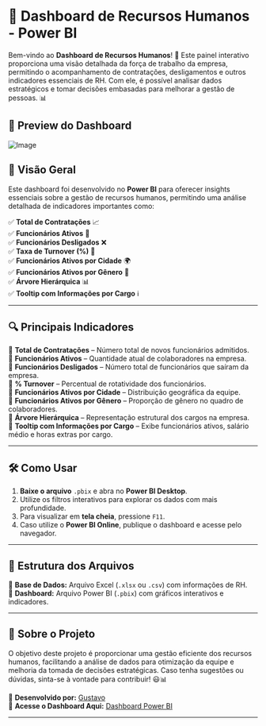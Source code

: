 # 🏢 Dashboard de Recursos Humanos - Power BI

Bem-vindo ao **Dashboard de Recursos Humanos**! 🚀 Este painel interativo proporciona uma visão detalhada da força de trabalho da empresa, permitindo o acompanhamento de contratações, desligamentos e outros indicadores essenciais de RH. Com ele, é possível analisar dados estratégicos e tomar decisões embasadas para melhorar a gestão de pessoas. 📊

## 📸 **Preview do Dashboard**
![Image](https://github.com/user-attachments/assets/80b85981-b876-4668-b817-6e7fbad4df93)

## 📌 Visão Geral
Este dashboard foi desenvolvido no **Power BI** para oferecer insights essenciais sobre a gestão de recursos humanos, permitindo uma análise detalhada de indicadores importantes como:

✅ **Total de Contratações** 📈  
✅ **Funcionários Ativos** 👥  
✅ **Funcionários Desligados** ❌  
✅ **Taxa de Turnover (%)** 🔄  
✅ **Funcionários Ativos por Cidade** 🌍  
✅ **Funcionários Ativos por Gênero** 🚻  
✅ **Árvore Hierárquica** 📊  
✅ **Tooltip com Informações por Cargo** ℹ️  

---

## 🔍 Principais Indicadores

📌 **Total de Contratações** – Número total de novos funcionários admitidos.  
📌 **Funcionários Ativos** – Quantidade atual de colaboradores na empresa.  
📌 **Funcionários Desligados** – Número total de funcionários que saíram da empresa.  
📌 **% Turnover** – Percentual de rotatividade dos funcionários.  
📌 **Funcionários Ativos por Cidade** – Distribuição geográfica da equipe.  
📌 **Funcionários Ativos por Gênero** – Proporção de gênero no quadro de colaboradores.  
📌 **Árvore Hierárquica** – Representação estrutural dos cargos na empresa.  
📌 **Tooltip com Informações por Cargo** – Exibe funcionários ativos, salário médio e horas extras por cargo.  

---

## 🛠️ Como Usar
1. **Baixe o arquivo** `.pbix` e abra no **Power BI Desktop**.  
2. Utilize os filtros interativos para explorar os dados com mais profundidade.  
3. Para visualizar em **tela cheia**, pressione `F11`.  
4. Caso utilize o **Power BI Online**, publique o dashboard e acesse pelo navegador.  

---

## 📂 Estrutura dos Arquivos
📌 **Base de Dados:** Arquivo Excel (`.xlsx` ou `.csv`) com informações de RH.  
📌 **Dashboard:** Arquivo Power BI (`.pbix`) com gráficos interativos e indicadores.  

---

## 🌟 Sobre o Projeto
O objetivo deste projeto é proporcionar uma gestão eficiente dos recursos humanos, facilitando a análise de dados para otimização da equipe e melhoria da tomada de decisões estratégicas. Caso tenha sugestões ou dúvidas, sinta-se à vontade para contribuir! 😃📊

🚀 **Desenvolvido por:** [Gustavo](https://www.linkedin.com/in/gustavo-moreno-8a925b26a)  
🔗 **Acesse o Dashboard Aqui:** [Dashboard Power BI](https://app.powerbi.com/view?r=eyJrIjoiOWEzNGU2MDUtMzRjZi00NWIxLWIwMDctMGUyM2VmZTA5MzI0IiwidCI6ImNmNzJlMmJkLTdhMmItNDc4My1iZGViLTM5ZDU3YjA3Zjc2ZiIsImMiOjR9)  

---

